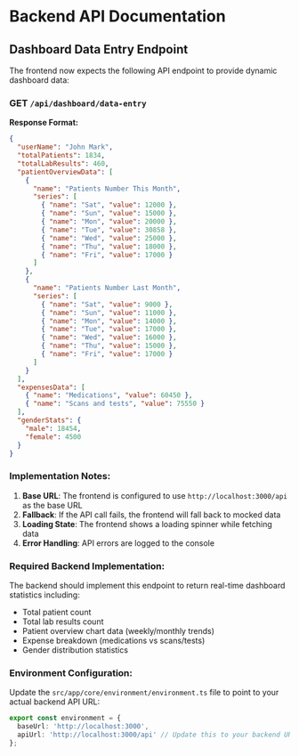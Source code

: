 # Backend API Documentation

## Dashboard Data Entry Endpoint

The frontend now expects the following API endpoint to provide dynamic dashboard data:

### GET `/api/dashboard/data-entry`

**Response Format:**
```json
{
  "userName": "John Mark",
  "totalPatients": 1834,
  "totalLabResults": 460,
  "patientOverviewData": [
    {
      "name": "Patients Number This Month",
      "series": [
        { "name": "Sat", "value": 12000 },
        { "name": "Sun", "value": 15000 },
        { "name": "Mon", "value": 20000 },
        { "name": "Tue", "value": 30858 },
        { "name": "Wed", "value": 25000 },
        { "name": "Thu", "value": 18000 },
        { "name": "Fri", "value": 17000 }
      ]
    },
    {
      "name": "Patients Number Last Month",
      "series": [
        { "name": "Sat", "value": 9000 },
        { "name": "Sun", "value": 11000 },
        { "name": "Mon", "value": 14000 },
        { "name": "Tue", "value": 17000 },
        { "name": "Wed", "value": 16000 },
        { "name": "Thu", "value": 15000 },
        { "name": "Fri", "value": 17000 }
      ]
    }
  ],
  "expensesData": [
    { "name": "Medications", "value": 60450 },
    { "name": "Scans and tests", "value": 75550 }
  ],
  "genderStats": {
    "male": 18454,
    "female": 4500
  }
}
```

### Implementation Notes:

1. **Base URL**: The frontend is configured to use `http://localhost:3000/api` as the base URL
2. **Fallback**: If the API call fails, the frontend will fall back to mocked data
3. **Loading State**: The frontend shows a loading spinner while fetching data
4. **Error Handling**: API errors are logged to the console

### Required Backend Implementation:

The backend should implement this endpoint to return real-time dashboard statistics including:
- Total patient count
- Total lab results count
- Patient overview chart data (weekly/monthly trends)
- Expense breakdown (medications vs scans/tests)
- Gender distribution statistics

### Environment Configuration:

Update the `src/app/core/environment/environment.ts` file to point to your actual backend API URL:

```typescript
export const environment = {
  baseUrl: 'http://localhost:3000',
  apiUrl: 'http://localhost:3000/api' // Update this to your backend URL
};
``` 